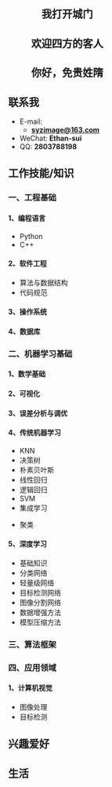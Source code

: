 ## &emsp;&emsp;&emsp; 我打开城门 
## &emsp;&emsp; 欢迎四方的客人
## &emsp;&emsp; 你好，免贵姓隋


<!-- .slide -->

## 联系我

- E-mail:
  - **[syzimage@163.com](mailto:syzimage@163.com)**
- WeChat: **Ethan-sui**
- QQ: **2803788198**

<!-- .slide -->

## 工作技能/知识

<!-- .slide vertical=true -->

### 一、工程基础
#### 1、编程语言
- Python
- C++
#### 2、软件工程
- 算法与数据结构
- 代码规范
#### 3、操作系统
#### 4、数据库

<!-- .slide vertical=true -->

### 二、机器学习基础
#### 1、数学基础
#### 2、可视化
#### 3、误差分析与调优
#### 4、传统机器学习
- KNN
- 决策树
- 朴素贝叶斯
- 线性回归
- 逻辑回归
- SVM
- 集成学习
  
<!-- .slide vertical=true -->

- 聚类

#### 5、深度学习
- 基础知识
- 分类网络
- 轻量级网络
- 目标检测网络
- 图像分割网络
- 数据增强方法
- 模型压缩方法
  
<!-- .slide vertical=true -->

### 三、算法框架
### 四、应用领域
#### 1、计算机视觉
- 图像处理
- 目标检测

<!-- .slide -->

## 兴趣爱好

<!-- .slide -->

## 生活
